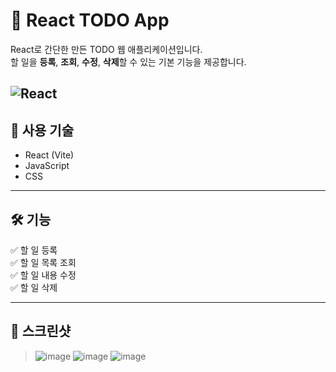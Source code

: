 # 📝 React TODO App

React로 간단한 만든 TODO 웹 애플리케이션입니다.  
할 일을 **등록**, **조회**, **수정**, **삭제**할 수 있는 기본 기능을 제공합니다.

![React](https://img.shields.io/badge/React-19.1.0-blue?logo=react)
---


## 🧰 사용 기술

- React (Vite)
- JavaScript
- CSS

---

## 🛠️ 기능

✅ 할 일 등록  
✅ 할 일 목록 조회  
✅ 할 일 내용 수정  
✅ 할 일 삭제  

---

## 📸 스크린샷

> ![image](https://github.com/user-attachments/assets/9359fb8e-c953-4bd8-8503-4cc21b398ec4)
![image](https://github.com/user-attachments/assets/d267015c-50a3-44fe-aac8-77f3f2551196)
![image](https://github.com/user-attachments/assets/0a9afb5f-4d58-4d6f-b9ac-a4e9ad567e40)



